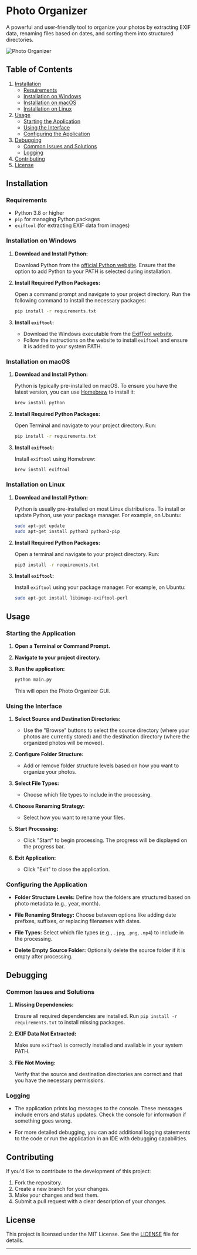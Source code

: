 # Photo Organizer

A powerful and user-friendly tool to organize your photos by extracting EXIF data, renaming files based on dates, and sorting them into structured directories.

![Photo Organizer](photo_organizer_image.png)

## Table of Contents

1. [Installation](#installation)
   - [Requirements](#requirements)
   - [Installation on Windows](#installation-on-windows)
   - [Installation on macOS](#installation-on-macos)
   - [Installation on Linux](#installation-on-linux)
2. [Usage](#usage)
   - [Starting the Application](#starting-the-application)
   - [Using the Interface](#using-the-interface)
   - [Configuring the Application](#configuring-the-application)
3. [Debugging](#debugging)
   - [Common Issues and Solutions](#common-issues-and-solutions)
   - [Logging](#logging)
4. [Contributing](#contributing)
5. [License](#license)

## Installation

### Requirements

- Python 3.8 or higher
- `pip` for managing Python packages
- `exiftool` (for extracting EXIF data from images)

### Installation on Windows

1. **Download and Install Python:**

   Download Python from the [official Python website](https://www.python.org/downloads/). Ensure that the option to add Python to your PATH is selected during installation.

2. **Install Required Python Packages:**

   Open a command prompt and navigate to your project directory. Run the following command to install the necessary packages:

   ```sh
   pip install -r requirements.txt
   ```

3. **Install `exiftool`:**

   - Download the Windows executable from the [ExifTool website](https://exiftool.org/).
   - Follow the instructions on the website to install `exiftool` and ensure it is added to your system PATH.

### Installation on macOS

1. **Download and Install Python:**

   Python is typically pre-installed on macOS. To ensure you have the latest version, you can use [Homebrew](https://brew.sh/) to install it:

   ```sh
   brew install python
   ```

2. **Install Required Python Packages:**

   Open Terminal and navigate to your project directory. Run:

   ```sh
   pip install -r requirements.txt
   ```

3. **Install `exiftool`:**

   Install `exiftool` using Homebrew:

   ```sh
   brew install exiftool
   ```

### Installation on Linux

1. **Download and Install Python:**

   Python is usually pre-installed on most Linux distributions. To install or update Python, use your package manager. For example, on Ubuntu:

   ```sh
   sudo apt-get update
   sudo apt-get install python3 python3-pip
   ```

2. **Install Required Python Packages:**

   Open a terminal and navigate to your project directory. Run:

   ```sh
   pip3 install -r requirements.txt
   ```

3. **Install `exiftool`:**

   Install `exiftool` using your package manager. For example, on Ubuntu:

   ```sh
   sudo apt-get install libimage-exiftool-perl
   ```

## Usage

### Starting the Application

1. **Open a Terminal or Command Prompt.**
2. **Navigate to your project directory.**
3. **Run the application:**

   ```sh
   python main.py
   ```

   This will open the Photo Organizer GUI.

### Using the Interface

1. **Select Source and Destination Directories:**
   - Use the "Browse" buttons to select the source directory (where your photos are currently stored) and the destination directory (where the organized photos will be moved).

2. **Configure Folder Structure:**
   - Add or remove folder structure levels based on how you want to organize your photos.

3. **Select File Types:**
   - Choose which file types to include in the processing.

4. **Choose Renaming Strategy:**
   - Select how you want to rename your files.

5. **Start Processing:**
   - Click "Start" to begin processing. The progress will be displayed on the progress bar.

6. **Exit Application:**
   - Click "Exit" to close the application.

### Configuring the Application

- **Folder Structure Levels:**
  Define how the folders are structured based on photo metadata (e.g., year, month).

- **File Renaming Strategy:**
  Choose between options like adding date prefixes, suffixes, or replacing filenames with dates.

- **File Types:**
  Select which file types (e.g., `.jpg`, `.png`, `.mp4`) to include in the processing.

- **Delete Empty Source Folder:**
  Optionally delete the source folder if it is empty after processing.

## Debugging

### Common Issues and Solutions

1. **Missing Dependencies:**

   Ensure all required dependencies are installed. Run `pip install -r requirements.txt` to install missing packages.

2. **EXIF Data Not Extracted:**

   Make sure `exiftool` is correctly installed and available in your system PATH.

3. **File Not Moving:**

   Verify that the source and destination directories are correct and that you have the necessary permissions.

### Logging

- The application prints log messages to the console. These messages include errors and status updates. Check the console for information if something goes wrong.

- For more detailed debugging, you can add additional logging statements to the code or run the application in an IDE with debugging capabilities.

## Contributing

If you'd like to contribute to the development of this project:

1. Fork the repository.
2. Create a new branch for your changes.
3. Make your changes and test them.
4. Submit a pull request with a clear description of your changes.

## License

This project is licensed under the MIT License. See the [LICENSE](LICENSE) file for details.

---